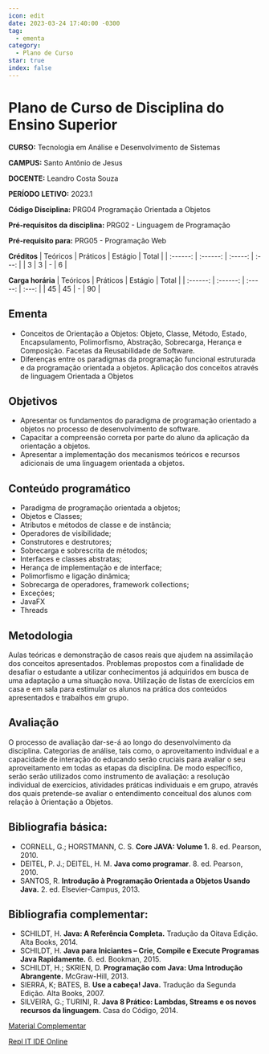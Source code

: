 ```yaml
---
icon: edit
date: 2023-03-24 17:40:00 -0300
tag:
  - ementa
category:
  - Plano de Curso
star: true
index: false
---
```

# Plano de Curso de Disciplina do Ensino Superior

**CURSO:** Tecnologia em Análise e Desenvolvimento de Sistemas

**CAMPUS:** Santo Antônio de Jesus

**DOCENTE:** Leandro Costa Souza

**PERÍODO LETIVO:** 2023.1

**Código Disciplina:** PRG04 Programação Orientada a Objetos

**Pré-requisitos da disciplina:** PRG02 - Linguagem de Programação 

**Pré-requisito para:** PRG05 - Programação Web

**Créditos**
| Teóricos | Práticos | Estágio | Total |
| :------: | :------: | :-----: | :---: |
|    3     |    3     |    -    |   6   |


**Carga horária**
| Teóricos | Práticos | Estágio | Total |
| :------: | :------: | :-----: | :---: |
|    45    |    45    |    -    |  90   |

## Ementa

- Conceitos de Orientação a Objetos: Objeto, Classe, Método, Estado, Encapsulamento, Polimorfismo, Abstração, Sobrecarga, Herança e Composição. Facetas da Reusabilidade de Software.
- Diferenças entre os paradigmas da programação funcional estruturada e da programação orientada a objetos. Aplicação dos conceitos através de linguagem Orientada a Objetos

## Objetivos
- Apresentar os fundamentos do paradigma de programação orientado a objetos no processo de desenvolvimento de software.
- Capacitar a compreensão correta por parte do aluno da aplicação da orientação a objetos.
- Apresentar a implementação dos mecanismos teóricos e recursos adicionais de uma linguagem orientada a objetos.

## Conteúdo programático
- Paradigma de programação orientada a objetos;
- Objetos e Classes;
- Atributos e métodos de classe e de instância;
- Operadores de visibilidade;
- Construtores e destrutores;
- Sobrecarga e sobrescrita de métodos;
- Interfaces e classes abstratas;
- Herança de implementação e de interface;
- Polimorfismo e ligação dinâmica;
- Sobrecarga de operadores, framework collections;
- Exceções;
- JavaFX
- Threads

## Metodologia

Aulas teóricas e demonstração de casos reais que ajudem na assimilação dos conceitos apresentados. Problemas propostos com a finalidade de desafiar o estudante a utilizar conhecimentos já adquiridos em busca de uma adaptação a uma situação nova. Utilização de listas de exercícios em casa e em sala para estimular os alunos na prática dos conteúdos apresentados e trabalhos em grupo.

## Avaliação
O processo de avaliação dar-se-á ao longo do desenvolvimento da disciplina. Categorias de análise, tais como, o aproveitamento individual e a capacidade de interação do educando serão cruciais para avaliar o seu aproveitamento em todas as etapas da disciplina. De modo específico, serão serão utilizados como instrumento de avaliação: a resolução individual de exercícios, atividades práticas individuais e em grupo, através dos quais pretende-se avaliar o entendimento conceitual dos alunos com relação à Orientação a Objetos.


## Bibliografia básica:

- CORNELL, G.; HORSTMANN, C. S. **Core JAVA: Volume 1.** 8. ed. Pearson, 2010.
- DEITEL, P. J.; DEITEL, H. M. **Java como programar**. 8. ed. Pearson, 2010.
- SANTOS, R. **Introdução à Programação Orientada a Objetos Usando Java.** 2. ed. Elsevier-Campus, 2013.

## Bibliografia complementar:
- SCHILDT, H. **Java: A Referência Completa.** Tradução da Oitava Edição. Alta Books, 2014.
- SCHILDT, H. **Java para Iniciantes – Crie, Compile e Execute Programas Java Rapidamente.** 6. ed. Bookman, 2015.
- SCHILDT, H.; SKRIEN, D. **Programação com Java: Uma Introdução Abrangente.** McGraw-Hill, 2013.
- SIERRA, K; BATES, B. **Use a cabeça! Java.** Tradução da Segunda Edição. Alta Books, 2007.
- SILVEIRA, G.; TURINI, R. **Java 8 Prático: Lambdas, Streams e os novos recursos da linguagem.** Casa do Código, 2014.

[Material Complementar](https://github.com/20231-ifba-saj-ads-poo/material-complementar/blob/main/README.md)

[Repl IT IDE Online](https://replit.com/languages/java10)

